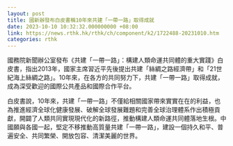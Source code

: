 ```yaml
---
layout: post
title: 國新辦發布白皮書稱10年來共建「一帶一路」取得成就
date: 2023-10-10 10:32:32.000000000 +08:00
link: https://news.rthk.hk/rthk/ch/component/k2/1722488-20231010.htm
categories: rthk
---
```


國務院新聞辦公室發布《共建「一帶一路」：構建人類命運共同體的重大實踐》白皮書，指出2013年，國家主席習近平先後提出共建「絲綢之路經濟帶」和「21世紀海上絲綢之路」。10年來，在各方的共同努力下，共建「一帶一路」取得成就，成為深受歡迎的國際公共產品和國際合作平台。

白皮書說，10年來，共建「一帶一路」不僅給相關國家帶來實實在在的利益，也為推進經濟全球化健康發展、破解全球發展難題和完善全球治理體系作出積極貢獻，開闢了人類共同實現現代化的新路徑，推動構建人類命運共同體落地生根。中國願與各國一起，堅定不移推動高質量共建「一帶一路」，建設一個持久和平、普遍安全、共同繁榮、開放包容、清潔美麗的世界。
